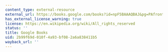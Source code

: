 ```yaml
---
content_type: external-resource
external_url: https://books.google.com/books?id=npF5BAAAQBAJ&pg=PAfrontcover#v=onepage&q&f=false
has_external_license_warning: true
license: https://en.wikipedia.org/wiki/All_rights_reserved
status: ''
title: Google Books
uid: 2b99f69d-010f-4a93-bf08-2a6a838411b5
wayback_url: ''
---
```

